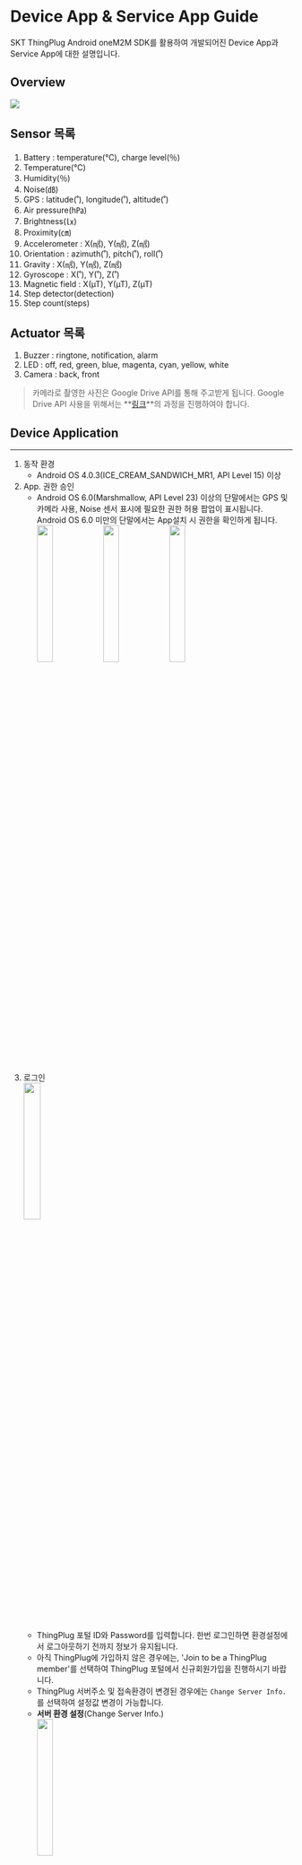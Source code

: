 Device App & Service App Guide
===
SKT ThingPlug Android oneM2M SDK를 활용하여 개발되어진 Device App과 Service App에 대한 설명입니다.

## Overview
![](images/Android_SDK_overview.png)

Sensor 목록
---
1. Battery : temperature(℃), charge level(％)
2. Temperature(℃)
3. Humidity(％)
4. Noise(㏈)
5. GPS : latitude(˚), longitude(˚), altitude(˚)
6. Air pressure(h㎩)
7. Brightness(㏓)
8. Proximity(㎝)
9. Accelerometer : X(㎨), Y(㎨), Z(㎨)
10. Orientation : azimuth(˚), pitch(˚), roll(˚)
11. Gravity : X(㎨), Y(㎨), Z(㎨)
12. Gyroscope : X(˚), Y(˚), Z(˚)
13. Magnetic field : X(µT), Y(µT), Z(µT)
14. Step detector(detection)
15. Step count(steps)

Actuator 목록
---
1. Buzzer : ringtone, notification, alarm
2. LED : off, red, green, blue, magenta, cyan, yellow, white
3. Camera : back, front

> 카메라로 촬영한 사진은 Google Drive API를 통해 주고받게 됩니다. Google Drive API 사용을 위해서는 **[링크](GoogleDrive.md)**의 과정을 진행하여야 합니다.


## Device Application
---
1. 동작 환경
	- Android OS 4.0.3(ICE_CREAM_SANDWICH_MR1, API Level 15) 이상
2. App. 권한 승인
	- Android OS 6.0(Marshmallow, API Level 23) 이상의 단말에서는 GPS 및 카메라 사용, Noise 센서 표시에 필요한 권한 허용 팝업이 표시됩니다. Android OS 6.0 미만의 단말에서는 App설치 시 권한을 확인하게 됩니다.
	<br/><img src="images/permission1.png" width="25%"/> <img src="images/permission2.png" width="25%"/> <img src="images/permission3.png" width="25%"/>
3. 로그인
	<br/><img src="images/login.png" width="25%"/>
    - ThingPlug 포털 ID와 Password를 입력합니다. 한번 로그인하면 환경설정에서 로그아웃하기 전까지 정보가 유지됩니다. 
    - 아직 ThingPlug에 가입하지 않은 경우에는, 'Join to be a ThingPlug member'를 선택하여 ThingPlug 포털에서 신규회원가입을 진행하시기 바랍니다.
    - ThingPlug 서버주소 및 접속환경이 변경된 경우에는 `Change Server Info.`를 선택하여 설정값 변경이 가능합니다.
	- __서버 환경 설정__(Change Server Info.)
		<br/><img src="images/device_server_setting.png" width="25%"/>
    	- ThingPlug 포털 정보
    		- Login : 로그인 API URL
    		- Register : 디바이스 등록 API URL
    	- ThingPlug server 정보
    		- URL : ThingPlug server URL
    		- AppEUI : CSE 생성 접두어
    		- Use TLS : TLS 사용 여부
    		- TLV/TDV : 센서 데이터 포맷
    	- LOAD DEFAULT : 기본 설정값 불러오기
4. 약관 동의
	<br/><img src="images/terms.png" width="25%"/>
	- AGREE를 선택할 경우, 위치정보 사용동의를 통해 해당 단말의 위치정보를 ThingPlug에 전송하게 됩니다.
5. Google account 선택
	<br/><img src="images/device_google_account.png" width="25%"/>
    - Camera 촬영 이미지를 업로드할 Google account를 선택합니다. Service App과 동일한 account를 사용해야 합니다.
    - Camera 촬영 기능을 사용하지 않을 경우는 Back키를 눌러 이 단계를 건너뛰면 됩니다.
6. 로컬 센서 목록
	<br/><img src="images/local_sensor_list.png" width="25%"/>
	- 해당 단말에서 지원하는 센서 목록이 표시됩니다.
	- 센서 켜기(ENABLED)/끄기(DISABLED) 기능 : ThingPlug로 전송할 센서 정보를 선택할 수 있습니다. Device App에서 특정 센서를 끄면 Service App에서 원격으로 해당 센서의 활성화 및 비활성화 제어가 불가능하게 됩니다.
	- 센서 활성화(ACTIVATED)/비활성화(DEACTIVATED) 상태 표시 : Service App을 통해 원격에서 ThingPlug로 전송할 센서 정보를 선택할 수 있습니다. 원격에서 제어중인 특정 센서의 활성화 여부를 확인할 수 있습니다.
	- 특정 센서 선택 시 해당 센서의 상세 화면으로 이동합니다.
7. 센서 상세 화면
	<br/><img src="images/sensor_detail.png" width="25%"/>
    - 센서 상태값을 그래프로 표시합니다. 센서값에 따라 세로축이 가변으로 변하도록 설정되어 있습니다.
8. 환경 설정
	<br/><img src="images/device_setting.png" width="25%"/>
    - 센서 감지 간격(Sensor read interval, msec) : 센서에서 값을 읽어오는 간격
    - 센서 정보 전송 간격(Transfer interval, msec) : 센서 정보를 ThingPlug 서버로 전송하는 간격
    - 센서 목록 갱신 간격(List update interval) : 센서 목록 화면을 갱신하는 간격
    - 센서 상태 그래프 갱신 간격(Graph update interval) : 센서 상세 화면의 그래프를 갱신하는 간격
    - LOGOUT : ThingPlug 포털에서 로그아웃합니다. 단, 기기해지는 자동으로 되지 않으므로 ThingPlug 포털에서 수동으로 기기해지(삭제)를 해주어야, 향후 해당 단말을 재등록할 수 있습니다.

## Service Application
---
1. 동작 환경
	- Android OS 4.0.3(ICE_CREAM_SANDWICH_MR1, API Level 15) 이상
2. 디바이스 선택
	<br/><img src="images/device_list.png" width="25%"/>
	- ThingPlug 포털에 등록된 디바이스 목록을 표시합니다. 한번에 한개의 디바이스를 모니터링 할 수 있으므로 모니터링하고자 하는 디바이스를 선택합니다.
3. Google account 선택
	<br/><img src="images/service_google_account.png" width="25%"/>
    - Device App에서 선택한 Google account와 동일한 account를 선택합니다.
4. 원격 센서 목록
	<br/><img src="images/remote_sensor_list.png" width="25%"/>
	- 전체 센서 목록이 나열되며, Device App에서 미지원하거나 꺼진(DISABLED) 센서의 경우 비활성화된 상태로 표시됩니다.
	- 센서 활성화(ACTIVATED)/비활성화(DEACTIVATED) 기능 : Device App의 센서 활성화 상태를 원격에서 변경합니다.
	- 특정 센서 선택 시 해당 센서 상세 화면으로 이동합니다.
5. 센서 상세 화면
	<br/><img src="images/sensor_detail.png" width="25%"/>
    - 센서 상태값을 그래프로 표시합니다. 센서값에 따라 세로축이 가변으로 변하도록 설정되어 있습니다.
6. 환경 설정
	<br/><img src="images/service_setting.png" width="25%"/>
    - Transfer interval(msec) : Device 앱의 센서 주기보고 간격, 제어를 통해 전달한다.
    - Graph update interval(msec) : 센서 상세 화면의 그래프를 갱신하는 간격
    - Show content : 선택시 Device 앱으로부터 전달된 content raw data 를 보여준다.

Copyright (c) 2017 SK Telecom Co., Ltd. All Rights Reserved.
